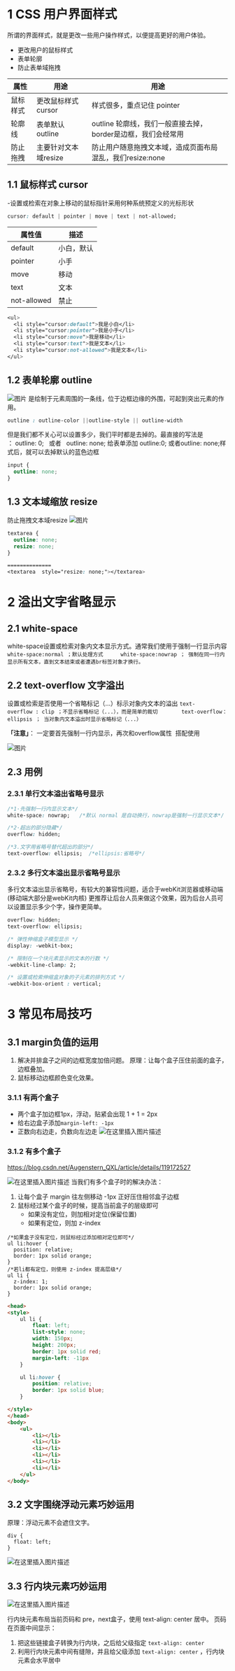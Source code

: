 # 1 CSS 用户界面样式

所谓的界面样式，就是更改一些用户操作样式，以便提高更好的用户体验。

- 更改用户的鼠标样式
- 表单轮廓
- 防止表单域拖拽


| 属性   | 用途            | 用途                                    |
| ---- | ------------- | ------------------------------------- |
| 鼠标样式 | 更改鼠标样式cursor  | 样式很多，重点记住 pointer                     |
| 轮廓线  | 表单默认outline   | outline 轮廓线，我们一般直接去掉，border是边框，我们会经常用 |
| 防止拖拽 | 主要针对文本域resize | 防止用户随意拖拽文本域，造成页面布局混乱，我们resize:none    |

## 1.1 鼠标样式 cursor

-设置或检索在对象上移动的鼠标指针采用何种系统预定义的光标形状

```css
cursor: default | pointer | move | text | not-allowed;
```

| 属性值         | 描述    |
| ----------- | ----- |
| default     | 小白，默认 |
| pointer     | 小手    |
| move        | 移动    |
| text        | 文本    |
| not-allowed | 禁止    |

```css
<ul>  
  <li style="cursor:default">我是小白</li>  
  <li style="cursor:pointer">我是小手</li>  
  <li style="cursor:move">我是移动</li>  
  <li style="cursor:text">我是文本</li>  
  <li style="cursor:not-allowed">我是文本</li>  
</ul>
```

## 1.2 表单轮廓 outline

![图片](https://mmbiz.qpic.cn/mmbiz_png/y7EkeCWAzmqtcdL7HZYccBic0jicaWzR8bdicbvJ2vdWvVm9PuHt5WLFn7XqYAx60k0El53qx9JfgLB734At4Ru9w/640?wx_fmt=png&wxfrom=5&wx_lazy=1&wx_co=1)
是绘制于元素周围的一条线，位于边框边缘的外围，可起到突出元素的作用。

```css
outline : outline-color ||outline-style || outline-width 
```

但是我们都不关心可以设置多少，我们平时都是去掉的。最直接的写法是 ： outline: 0;   或者   outline: none;
给表单添加 outline:0; 或者outline: none;样式后，就可以去掉默认的蓝色边框

```css
input {
  outline: none;
}
```

## 1.3 文本域缩放 resize

防止拖拽文本域resize
![图片](https://mmbiz.qpic.cn/mmbiz_png/y7EkeCWAzmqtcdL7HZYccBic0jicaWzR8bHX3RwpjHtdppaZKxrEhq5QjZB339Zn5b7xMvy2XsrPblC9V7Z478JQ/640?wx_fmt=png&wxfrom=5&wx_lazy=1&wx_co=1)

```css
textarea {
  outline: none;
  resize: none;
}

==============
<textarea  style="resize: none;"></textarea>
```


# 2 溢出文字省略显示
## 2.1 white-space

white-space设置或检索对象内文本显示方式。通常我们使用于强制一行显示内容    
`white-space:normal ；默认处理方式     `
`white-space:nowrap ； 强制在同一行内显示所有文本，直到文本结束或者遭遇br标签对象才换行。   `

## 2.2 text-overflow 文字溢出

设置或检索是否使用一个省略标记（...）标示对象内文本的溢出
`text-overflow : clip ；不显示省略标记（...），而是简单的裁切       `
`text-overflow：ellipsis ； 当对象内文本溢出时显示省略标记（...）   `

**「注意」**： 一定要首先强制一行内显示，再次和overflow属性  搭配使用

![图片](https://mmbiz.qpic.cn/mmbiz_png/y7EkeCWAzmqtcdL7HZYccBic0jicaWzR8bJMSFBl0zS6bbLaYbicsptgr6KC0uTOEBhZViaFYNY96FibxUF3Xp3fReQ/640?wx_fmt=png&wxfrom=5&wx_lazy=1&wx_co=1)

## 2.3 用例
### 2.3.1 单行文本溢出省略号显示

```css
/*1·先强制一行内显示文本*/ 
white-space: nowrap;   /*默认 normal 是自动换行，nowrap是强制一行显示文本*/

/*2·超出的部分隐藏*/ 
overflow: hidden; 

/*3.文字用省略号替代超出的部分*/ 
text-overflow: ellipsis;  /*ellipsis:省略号*/
```

### 2.3.2 多行文本溢出显示省略号显示

多行文本溢出显示省略号，有较大的兼容性问题，适合于webKit浏览器或移动端(移动端大部分是webKit内核)
更推荐让后台人员来做这个效果，因为后台人员可以设置显示多少个字，操作更简单。

```css
overflow: hidden;
text-overflow: ellipsis;

/* 弹性伸缩盒子模型显示 */
display: -webkit-box;

/* 限制在一个块元素显示的文本的行数 */
-webkit-line-clamp: 2;

/* 设置或检索伸缩盒对象的子元素的排列方式 */
-webkit-box-orient : vertical;
```

# 3 常见布局技巧

## 3.1 margin负值的运用

1. 解决并排盒子之间的边框宽度加倍问题。 原理：让每个盒子压住前面的盒子，边框叠加。
2. 鼠标移动边框颜色变化效果。

### 3.1.1 有两个盒子

- 两个盒子加边框1px，浮动，贴紧会出现 1 + 1 = 2px
- 给右边盒子添加`margin-left: -1px`
- 正数向右边走，负数向左边走
  ![在这里插入图片描述](https://img-blog.csdnimg.cn/49161c07333346c990eab8dca70b4425.png?x-oss-process=image/watermark,type_ZmFuZ3poZW5naGVpdGk,shadow_10,text_aHR0cHM6Ly9ibG9nLmNzZG4ubmV0L0F1Z2Vuc3Rlcm5fUVhM,size_16,color_FFFFFF,t_70#pic_center)

### 3.1.2 有多个盒子

https://blog.csdn.net/Augenstern_QXL/article/details/119172527

![在这里插入图片描述](https://img-blog.csdnimg.cn/8bf8e78f78bf4dfa89950aa8dd76bfd6.png?x-oss-process=image/watermark,type_ZmFuZ3poZW5naGVpdGk,shadow_10,text_aHR0cHM6Ly9ibG9nLmNzZG4ubmV0L0F1Z2Vuc3Rlcm5fUVhM,size_16,color_FFFFFF,t_70#pic_center)
当我们有多个盒子时的解决办法：

1. 让每个盒子 margin 往左侧移动 -1px 正好压住相邻盒子边框
2. 鼠标经过某个盒子的时候，提高当前盒子的层级即可
   - 如果没有定位，则加相对定位(保留位置)
   - 如果有定位，则加 z-index

```csss
/*如果盒子没有定位，则鼠标经过添加相对定位即可*/
ul li:hover {
  position: relative;
  border: 1px solid orange;
}
/*若li都有定位，则使用 z-index 提高层级*/
ul li {
  z-index: 1;
  border: 1px solid orange;
}
```

```html
<head>
<style>
    ul li {
        float: left;
        list-style: none;
        width: 150px;
        height: 200px;
        border: 1px solid red;
        margin-left: -11px
    }

    ul li:hover {
        position: relative;
        border: 1px solid blue;
    }

</style>
</head>
<body>
    <ul>
        <li></li>
        <li></li>
        <li></li>
        <li></li>
        <li></li>
        <li></li>
    </ul>
</body>
```

## 3.2 文字围绕浮动元素巧妙运用

原理：浮动元素不会遮住文字。

```
div {
  float: left;
}
```

![在这里插入图片描述](https://img-blog.csdnimg.cn/71377b1f43f34ff1aaf153cf1dceb0b6.png?x-oss-process=image/watermark,type_ZmFuZ3poZW5naGVpdGk,shadow_10,text_aHR0cHM6Ly9ibG9nLmNzZG4ubmV0L0F1Z2Vuc3Rlcm5fUVhM,size_16,color_FFFFFF,t_70#pic_center)

## 3.3 行内块元素巧妙运用

![在这里插入图片描述](https://img-blog.csdnimg.cn/7d1aaaf6a6d549e7b1a90c25447fb370.png?x-oss-process=image/watermark,type_ZmFuZ3poZW5naGVpdGk,shadow_10,text_aHR0cHM6Ly9ibG9nLmNzZG4ubmV0L0F1Z2Vuc3Rlcm5fUVhM,size_16,color_FFFFFF,t_70#pic_center)

行内块元素布局当前页码和 pre，next盒子，使用 text-align: center 居中。
页码在页面中间显示：

1. 把这些链接盒子转换为行内块，之后给父级指定 `text-align: center`
2. 利用行内块元素中间有缝隙，并且给父级添加 `text-align: center` ，行内块元素会水平居中
